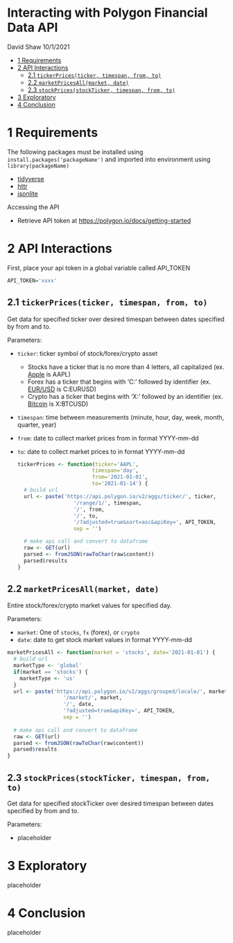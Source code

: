 Interacting with Polygon Financial Data API
================
David Shaw
10/1/2021

-   [1 Requirements](#requirements)
-   [2 API Interactions](#api-interactions)
    -   [2.1
        `tickerPrices(ticker, timespan, from, to)`](#tickerpricesticker-timespan-from-to)
    -   [2.2
        `marketPricesAll(market, date)`](#marketpricesallmarket-date)
    -   [2.3
        `stockPrices(stockTicker, timespan, from, to)`](#stockpricesstockticker-timespan-from-to)
-   [3 Exploratory](#exploratory)
-   [4 Conclusion](#conclusion)

# 1 Requirements

The following packages must be installed using
`install.packages('packageName')` and imported into environment using
`library(packageName)`

-   [tidyverse](https://www.tidyverse.org/)
-   [httr](https://cran.r-project.org/web/packages/httr/vignettes/quickstart.html)
-   [jsonlite](https://cran.r-project.org/web/packages/jsonlite/vignettes/json-aaquickstart.html)

Accessing the API

-   Retrieve API token at <https://polygon.io/docs/getting-started>

# 2 API Interactions

First, place your api token in a global variable called API_TOKEN

``` r
API_TOKEN='xxxx'
```

## 2.1 `tickerPrices(ticker, timespan, from, to)`

Get data for specified ticker over desired timespan between dates
specified by from and to.

Parameters:

-   `ticker`: ticker symbol of stock/forex/crypto asset

    -   Stocks have a ticker that is no more than 4 letters, all
        capitalized (ex.
        [Apple](https://finance.yahoo.com/quote/AAPL?p=AAPL&.tsrc=fin-srch)
        is AAPL)
    -   Forex has a ticker that begins with ‘C:’ followed by identifier
        (ex.
        [EUR/USD](https://finance.yahoo.com/quote/EURUSD%3DX?p=EURUSD%3DX)
        is C:EURUSD)
    -   Crypto has a ticker that begins with ‘X:’ followed by an
        identifier (ex.
        [Bitcoin](https://finance.yahoo.com/quote/BTC-USD/) is X:BTCUSD)

-   `timespan`: time between measurements (minute, hour, day, week,
    month, quarter, year)

-   `from`: date to collect market prices from in format YYYY-mm-dd

-   `to`: date to collect market prices to in format YYYY-mm-dd

    ``` r
    tickerPrices <- function(ticker='AAPL', 
                            timespan='day', 
                            from='2021-01-01', 
                            to='2021-01-14') {
      # build url
      url <- paste('https://api.polygon.io/v2/aggs/ticker/', ticker, 
                      '/range/1/', timespan, 
                      '/', from, 
                      '/', to,
                      '/?adjusted=true&sort=asc&apiKey=', API_TOKEN, 
                      sep = '')

      # make api call and convert to dataframe
      raw <- GET(url)
      parsed <- fromJSON(rawToChar(raw$content))
      parsed$results
    }
    ```

## 2.2 `marketPricesAll(market, date)`

Entire stock/forex/crypto market values for specified day.

Parameters:

-   `market`: One of `stocks`, `fx` (forex), or `crypto`
-   `date`: date to get stock market values in format YYYY-mm-dd

``` r
marketPricesAll <- function(market = 'stocks', date='2021-01-01') {
  # build url
  marketType <- 'global'
  if(market == 'stocks') {
    marketType <- 'us'
  }
  url <- paste('https://api.polygon.io/v2/aggs/grouped/locale/', marketType,
                  '/market/', market, 
                  '/', date,
                  '?adjusted=true&apiKey=', API_TOKEN, 
                  sep = '')
  
  # make api call and convert to dataframe
  raw <- GET(url)
  parsed <- fromJSON(rawToChar(raw$content))
  parsed$results
}
```

## 2.3 `stockPrices(stockTicker, timespan, from, to)`

Get data for specified stockTicker over desired timespan between dates
specified by from and to.

Parameters:

-   placeholder

# 3 Exploratory

placeholder

# 4 Conclusion

placeholder

